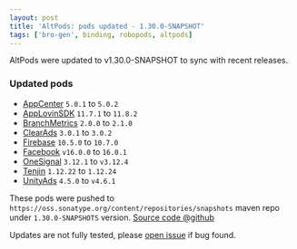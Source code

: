 ```yaml
---
layout: post
title: 'AltPods: pods updated - 1.30.0-SNAPSHOT'
tags: ['bro-gen', binding, robopods, altpods]
---
```

AltPods were updated to v1.30.0-SNAPSHOT to sync with recent releases.

### Updated pods

- [AppCenter](https://github.com/dkimitsa/robovm-robopods/tree/dev/v1.30.0/appcenter) `5.0.1` to `5.0.2`
- [AppLovinSDK](https://github.com/dkimitsa/robovm-robopods/tree/dev/v1.30.0/applovinsdk) `11.7.1` to `11.8.2`
- [BranchMetrics](https://github.com/dkimitsa/robovm-robopods/tree/dev/v1.30.0/branchmetrics) `2.0.0` to `2.1.0`
- [ClearAds](https://github.com/dkimitsa/robovm-robopods/tree/dev/v1.30.0/clearads) `3.0.1` to `3.0.2`
- [Firebase](https://github.com/dkimitsa/robovm-robopods/tree/dev/v1.30.0/firebase) `10.5.0` to `10.7.0`
- [Facebook](https://github.com/dkimitsa/robovm-robopods/tree/dev/v1.30.0/facebook) `v16.0.0` to `16.0.1`
- [OneSignal](https://github.com/dkimitsa/robovm-robopods/tree/dev/v1.30.0/onesignal) `3.12.1` to `v3.12.4`
- [Tenjin](https://github.com/dkimitsa/robovm-robopods/tree/v1.30.0/tenjin) `1.12.22` to `1.12.24`
- [UnityAds](https://github.com/dkimitsa/robovm-robopods/tree/v1.30.0/unityads) `4.5.0` to `v4.6.1`

These pods were pushed to `https://oss.sonatype.org/content/repositories/snapshots` maven repo under `1.30.0-SNAPSHOTS` version.
[Source code @github](https://github.com/dkimitsa/robovm-robopods/tree/dev/v1.30.0)

Updates are not fully tested, please [open issue](https://github.com/dkimitsa/robovm-robopods/issues/new) if bug found.
